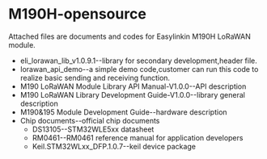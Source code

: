 # M190H-opensource
Attached files are documents and codes for Easylinkin M190H LoRaWAN module.
* eli_lorawan_lib_v1.0.9.1--library for secondary development,header file.
* lorawan_api_demo--a simple demo code,customer can run this code to realize basic sending and receiving function.
* M190 LoRaWAN Module Library API Manual-V1.0.0--API description
* M190 LoRaWAN Library Development Guide-V1.0.0--library general description
* M190&195 Module Development Guide--hardware description 
* Chip documents--official chip documents
  * DS13105--STM32WLE5xx datasheet
  * RM0461--RM0461 reference manual for application developers
  * Keil.STM32WLxx_DFP.1.0.7--keil device package
